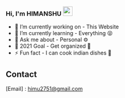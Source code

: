 ### Hi, I'm HIMANSHU <img src="https://media.giphy.com/media/hvRJCLFzcasrR4ia7z/giphy.gif" width="25px">

- 🔭 I’m currently working on - This Website 
- 🌱 I’m currently learning - Everything 😝
- 💬 Ask me about - Personal ⚙️
- 🥅 2021 Goal - Get organized 📝
- ⚡ Fun fact - I can cook indian dishes 🥘

## Contact

[Email] : himu2751@gmail.com
